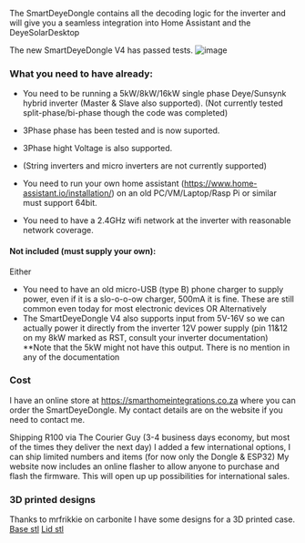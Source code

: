 The SmartDeyeDongle contains all the decoding logic for the inverter and will give you a seamless integration into Home Assistant and the DeyeSolarDesktop

The new SmartDeyeDongle V4 has passed tests.
![image](./SmartDeyeDongle.jpg)


### What you need to have already:
* You need to be running a 5kW/8kW/16kW single phase Deye/Sunsynk hybrid inverter (Master & Slave also supported).
(Not currently tested split-phase/bi-phase though the code was completed)
* 3Phase phase has been tested and is now suported.
* 3Phase hight Voltage is also supported.
* (String inverters and micro inverters are not currently supported)

* You need to run your own home assistant (https://www.home-assistant.io/installation/) on an old PC/VM/Laptop/Rasp Pi or similar must support 64bit.
* You need to have a 2.4GHz wifi network at the inverter with reasonable network coverage.

#### Not included (must supply your own):
Either
* You need to have an old micro-USB (type B) phone charger to supply power, even if it is a slo-o-o-ow charger, 500mA it is fine. These are still common even today for most electronic devices
OR Alternatively
* The SmartDeyeDongle V4 also supports input from 5V-16V so we can actually power it directly from the inverter 12V power supply (pin 11&12 on my 8kW marked as RST, consult your inverter documentation) **Note that the 5kW might not have this output. There is no mention in any of the documentation

### Cost
I have an online store at https://smarthomeintegrations.co.za where you can order the SmartDeyeDongle. My contact details are on the website if you need to contact me.

Shipping R100 via The Courier Guy (3-4 business days economy, but most of the times they deliver the next day)
I added a few international options, I can ship limited numbers and items (for now only the Dongle & ESP32)
My website now includes an online flasher to allow anyone to purchase and flash the firmware.
This will open up up possibilities for international sales.


### 3D printed designs
Thanks to mrfrikkie on carbonite I have some designs for a 3D printed case.
[Base stl](./SmartDeyeDongle-Base.stl)
[Lid stl](./SmartDeyeDongle-Lid.stl)
